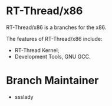 # RT-Thread/x86 #

RT-Thread/x86 is a branches for the x86.

The features of RT-Thread/x86 include:
  * RT-Thread Kernel;
  * Development Tools, GNU GCC.

# Branch Maintainer #
  * ssslady